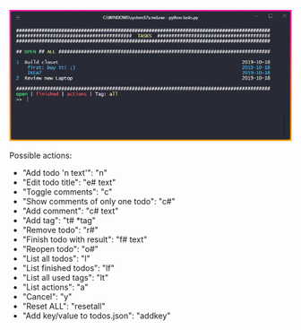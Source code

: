 ![alt text](https://github.com/chincherpa/tasks/blob/master/screenshot.jpg)

Possible actions:
+    "Add todo 'n text'": "n"
+    "Edit todo title": "e# text"
+    "Toggle comments": "c"
+    "Show comments of only one todo": "c#"
+    "Add comment": "c# text"
+    "Add tag": "t# \*tag"
+    "Remove todo": "r#"
+    "Finish todo with result": "f# text"
+    "Reopen todo": "o#"
+    "List all todos": "l"
+    "List finished todos": "lf"
+    "List all used tags": "lt"
+    "List actions": "a"
+    "Cancel": "y"
+    "Reset ALL": "resetall"
+    "Add key/value to todos.json": "addkey"
